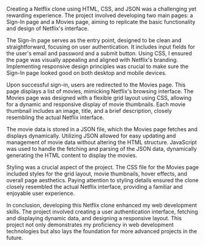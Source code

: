 Creating a Netflix clone using HTML, CSS, and JSON was a challenging yet rewarding experience. The project involved developing two main pages: a Sign-In page and a Movies page, aiming to replicate the basic functionality and design of Netflix's interface.

The Sign-In page serves as the entry point, designed to be clean and straightforward, focusing on user authentication. It includes input fields for the user's email and password and a submit button. Using CSS, I ensured the page was visually appealing and aligned with Netflix's branding. Implementing responsive design principles was crucial to make sure the Sign-In page looked good on both desktop and mobile devices.

Upon successful sign-in, users are redirected to the Movies page. This page displays a list of movies, mimicking Netflix's browsing interface. The Movies page was designed with a flexible grid layout using CSS, allowing for a dynamic and responsive display of movie thumbnails. Each movie thumbnail includes an image, title, and a brief description, closely resembling the actual Netflix interface.

The movie data is stored in a JSON file, which the Movies page fetches and displays dynamically. Utilizing JSON allowed for easy updating and management of movie data without altering the HTML structure. JavaScript was used to handle the fetching and parsing of the JSON data, dynamically generating the HTML content to display the movies.

Styling was a crucial aspect of the project. The CSS file for the Movies page included styles for the grid layout, movie thumbnails, hover effects, and overall page aesthetics. Paying attention to styling details ensured the clone closely resembled the actual Netflix interface, providing a familiar and enjoyable user experience.

In conclusion, developing this Netflix clone enhanced my web development skills. The project involved creating a user authentication interface, fetching and displaying dynamic data, and designing a responsive layout. This project not only demonstrates my proficiency in web development technologies but also lays the foundation for more advanced projects in the future.
